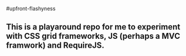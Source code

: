 #upfront-flashyness

## This is a playaround repo for me to experiment with CSS grid frameworks, JS (perhaps a MVC framwork) and RequireJS.